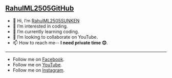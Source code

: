 ## [RahulML2505GitHub](https://github.com/RahulML2505GitHub)
- 👋 Hi, I’m [RahulML2505SUNKEN](https://github.com/RahulML2505GitHub)
- 👀 I’m interested in coding.
- 🌱 I’m currently learning coding.
- 💞️ I’m looking to collaborate on YouTube.
- 📫 How to reach me-- **I need private time 😊**.
------------------------------------------------------------------------------------------------------------------------------
- Follow me on [Facebook](https://www.facebook.com/RahulML25).
- Follow me on [YouTube](https://youtube.com/channel/UCG_NXFxjczUzpq1sVWNfMEw).
- Follow me on [Instagram](https://www.instagram.com/rahulml2505/).

<!---
RahulML2505GitHub/RahulML2505GitHub is a ✨ special ✨ repository because its `README.md` (this file) appears on your GitHub profile.
You can click the Preview link to take a look at your changes.
--->
